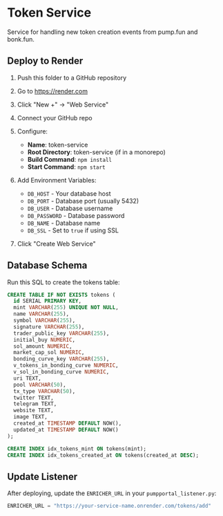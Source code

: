 # Token Service

Service for handling new token creation events from pump.fun and bonk.fun.

## Deploy to Render

1. Push this folder to a GitHub repository
2. Go to https://render.com
3. Click "New +" → "Web Service"
4. Connect your GitHub repo
5. Configure:
   - **Name**: token-service
   - **Root Directory**: token-service (if in a monorepo)
   - **Build Command**: `npm install`
   - **Start Command**: `npm start`

6. Add Environment Variables:
   - `DB_HOST` - Your database host
   - `DB_PORT` - Database port (usually 5432)
   - `DB_USER` - Database username
   - `DB_PASSWORD` - Database password
   - `DB_NAME` - Database name
   - `DB_SSL` - Set to `true` if using SSL

7. Click "Create Web Service"

## Database Schema

Run this SQL to create the tokens table:

```sql
CREATE TABLE IF NOT EXISTS tokens (
  id SERIAL PRIMARY KEY,
  mint VARCHAR(255) UNIQUE NOT NULL,
  name VARCHAR(255),
  symbol VARCHAR(255),
  signature VARCHAR(255),
  trader_public_key VARCHAR(255),
  initial_buy NUMERIC,
  sol_amount NUMERIC,
  market_cap_sol NUMERIC,
  bonding_curve_key VARCHAR(255),
  v_tokens_in_bonding_curve NUMERIC,
  v_sol_in_bonding_curve NUMERIC,
  uri TEXT,
  pool VARCHAR(50),
  tx_type VARCHAR(50),
  twitter TEXT,
  telegram TEXT,
  website TEXT,
  image TEXT,
  created_at TIMESTAMP DEFAULT NOW(),
  updated_at TIMESTAMP DEFAULT NOW()
);

CREATE INDEX idx_tokens_mint ON tokens(mint);
CREATE INDEX idx_tokens_created_at ON tokens(created_at DESC);
```

## Update Listener

After deploying, update the `ENRICHER_URL` in your `pumpportal_listener.py`:

```python
ENRICHER_URL = "https://your-service-name.onrender.com/tokens/add"
```
